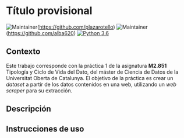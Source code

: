 # Título provisional

![Maintainer](https://img.shields.io/badge/maintainer-plazarotello-blue)(https://github.com/plazarotello) ![Maintainer](https://img.shields.io/badge/maintainer-alba620-blue)(https://github.com/alba620) [![Python 3.6](https://img.shields.io/badge/python-3.9-blue.svg)](https://www.python.org/downloads/release/python-3910/)

## Contexto

Este trabajo corresponde con la práctica 1 de la asignatura **M2.851** Tipología y Ciclo de Vida del Dato, del máster de Ciencia de Datos de la Universitat Oberta de Catalunya. El objetivo de la práctica es crear un *dataset* a partir de los datos contenidos en una web, utilizando un *web scraper* para su extracción.

## Descripción

## Instrucciones de uso
